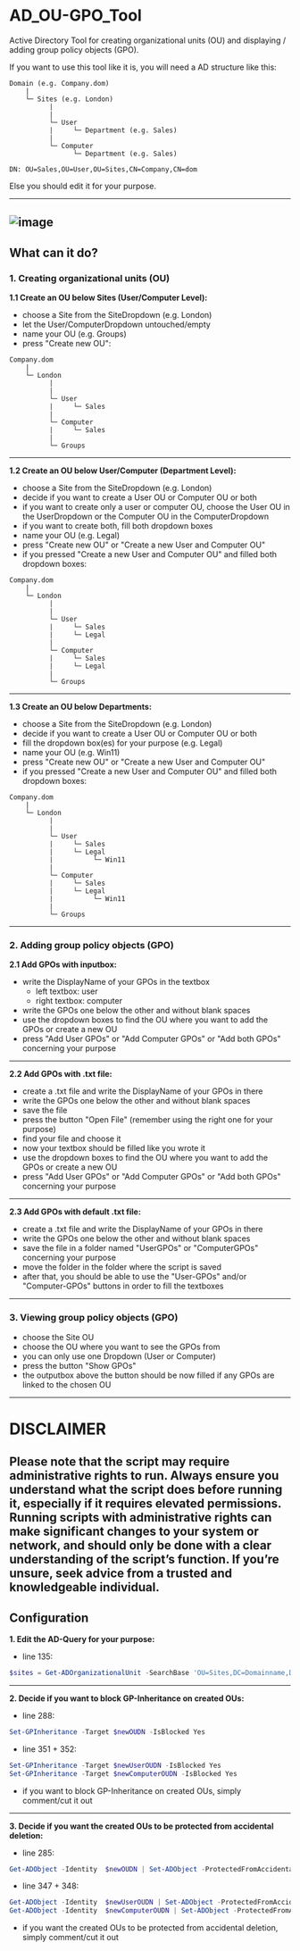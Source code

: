 # AD_OU-GPO_Tool
Active Directory Tool for creating organizational units (OU) and displaying / adding group policy objects (GPO).

If you want to use this tool like it is, you will need a AD structure like this:
```
Domain (e.g. Company.dom)
    |
    └─ Sites (e.g. London)
          |
          |
          └─ User
          |     └─ Department (e.g. Sales)
          |
          └─ Computer
                └─ Department (e.g. Sales)

DN: OU=Sales,OU=User,OU=Sites,CN=Company,CN=dom
```
Else you should edit it for your purpose.




---
![image](https://github.com/74RL/AD_OU-GPO_Tool/assets/153525115/2062a100-7d05-472b-92d7-711da093c62e)
---


## What can it do?


### 1. Creating organizational units (OU)


**1.1 Create an OU below Sites (User/Computer Level):**
+ choose a Site from the SiteDropdown (e.g. London)
+ let the User/ComputerDropdown untouched/empty
+ name your OU (e.g. Groups)
+ press "Create new OU":
```
Company.dom
    |
    └─ London
          |
          |
          └─ User
          |     └─ Sales
          |
          └─ Computer
          |     └─ Sales
          |
          └─ Groups
```

---
**1.2 Create an OU below User/Computer (Department Level):**
+ choose a Site from the SiteDropdown (e.g. London)
+ decide if you want to create a User OU or Computer OU or both
+ if you want to create only a user or computer OU, choose the User OU in the UserDropdown or the Computer OU in the ComputerDropdown
+ if you want to create both, fill both dropdown boxes
+ name your OU (e.g. Legal)
+ press "Create new OU" or "Create a new User and Computer OU"
+ if you pressed "Create a new User and Computer OU" and filled both dropdown boxes:
```
Company.dom
    |
    └─ London
          |
          |
          └─ User
          |     └─ Sales
          |     └─ Legal      
          |
          └─ Computer
          |     └─ Sales
          |     └─ Legal
          |
          └─ Groups
```

---
**1.3 Create an OU below Departments:**
+ choose a Site from the SiteDropdown (e.g. London)
+ decide if you want to create a User OU or Computer OU or both
+ fill the dropdown box(es) for your purpose (e.g. Legal)
+ name your OU (e.g. Win11)
+ press "Create new OU" or "Create a new User and Computer OU"
+ if you pressed "Create a new User and Computer OU" and filled both dropdown boxes:
```
Company.dom
    |
    └─ London
          |
          |
          └─ User
          |     └─ Sales
          |     └─ Legal
          |          └─ Win11      
          |
          └─ Computer
          |     └─ Sales
          |     └─ Legal
          |          └─ Win11
          |
          └─ Groups
```
---

### 2. Adding group policy objects (GPO)

**2.1 Add GPOs with inputbox:**
+ write the DisplayName of your GPOs in the textbox
    + left textbox: user
    + right textbox: computer
+ write the GPOs one below the other and without blank spaces
+ use the dropdown boxes to find the OU where you want to add the GPOs or create a new OU
+ press "Add User GPOs" or "Add Computer GPOs" or "Add both GPOs" concerning your purpose

---
**2.2 Add GPOs with .txt file:**
+ create a .txt file and write the DisplayName of your GPOs in there
+ write the GPOs one below the other and without blank spaces
+ save the file
+ press the button "Open File" (remember using the right one for your purpose)
+ find your file and choose it
+ now your textbox should be filled like you wrote it
+ use the dropdown boxes to find the OU where you want to add the GPOs or create a new OU
+ press "Add User GPOs" or "Add Computer GPOs" or "Add both GPOs" concerning your purpose

---
**2.3 Add GPOs with default .txt file:**
+ create a .txt file and write the DisplayName of your GPOs in there
+ write the GPOs one below the other and without blank spaces
+ save the file in a folder named "UserGPOs" or "ComputerGPOs" concerning your purpose
+ move the folder in the folder where the script is saved
+ after that, you should be able to use the  "User-GPOs" and/or "Computer-GPOs" buttons in order to fill the textboxes
---

### 3. Viewing group policy objects (GPO)
+ choose the Site OU
+ choose the OU where you want to see the GPOs from
+ you can only use one Dropdown (User or Computer)
+ press the button "Show GPOs"
+ the outputbox above the button should be now filled if any GPOs are linked to the chosen OU

---
# DISCLAIMER
Please note that the script may require administrative rights to run.
Always ensure you understand what the script does before running it, especially if it requires elevated permissions.
Running scripts with administrative rights can make significant changes to your system or network, and should only be done with a clear understanding of the script’s function.
If you’re unsure, seek advice from a trusted and knowledgeable individual.
---


## Configuration


**1. Edit the AD-Query for your purpose:**
+ line 135:
```ps1
$sites = Get-ADOrganizationalUnit -SearchBase 'OU=Sites,DC=Domainname,DC=dom/com' -Filter * | Where-Object { $_.DistinguishedName -match '^ou=[^,]+,OU=Sites,DC=Domainname,DC=dom/com$' }
```

---
**2. Decide if you want to block GP-Inheritance on created OUs:**
+ line 288:
```ps1
Set-GPInheritance -Target $newOUDN -IsBlocked Yes
```
+ line 351 + 352:
```ps1
Set-GPInheritance -Target $newUserOUDN -IsBlocked Yes
Set-GPInheritance -Target $newComputerOUDN -IsBlocked Yes
```
+ if you want to block GP-Inheritance on created OUs, simply comment/cut it out

---
**3. Decide if you want the created OUs to be protected from accidental deletion:**
+ line 285:
```ps1
Get-ADObject -Identity  $newOUDN | Set-ADObject -ProtectedFromAccidentalDeletion:$false
```

+ line 347 + 348:
```ps1
Get-ADObject -Identity  $newUserOUDN | Set-ADObject -ProtectedFromAccidentalDeletion:$false
Get-ADObject -Identity  $newComputerOUDN | Set-ADObject -ProtectedFromAccidentalDeletion:$false
```
+ if you want the created OUs to be protected from accidental deletion, simply comment/cut it out
